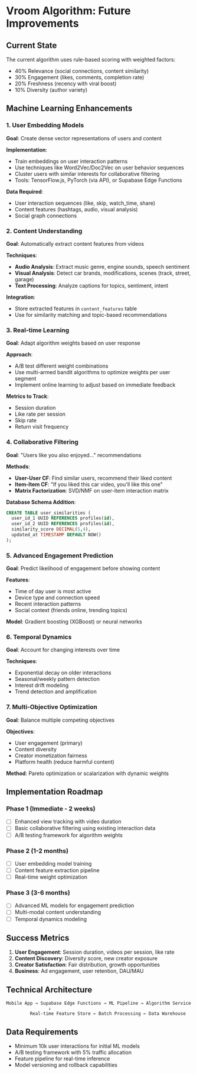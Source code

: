 # Vroom Algorithm: Future Improvements

## Current State
The current algorithm uses rule-based scoring with weighted factors:
- 40% Relevance (social connections, content similarity)
- 30% Engagement (likes, comments, completion rate)
- 20% Freshness (recency with viral boost)
- 10% Diversity (author variety)

## Machine Learning Enhancements

### 1. User Embedding Models
**Goal**: Create dense vector representations of users and content

**Implementation**:
- Train embeddings on user interaction patterns
- Use techniques like Word2Vec/Doc2Vec on user behavior sequences
- Cluster users with similar interests for collaborative filtering
- Tools: TensorFlow.js, PyTorch (via API), or Supabase Edge Functions

**Data Required**:
- User interaction sequences (like, skip, watch_time, share)
- Content features (hashtags, audio, visual analysis)
- Social graph connections

### 2. Content Understanding
**Goal**: Automatically extract content features from videos

**Techniques**:
- **Audio Analysis**: Extract music genre, engine sounds, speech sentiment
- **Visual Analysis**: Detect car brands, modifications, scenes (track, street, garage)
- **Text Processing**: Analyze captions for topics, sentiment, intent

**Integration**: 
- Store extracted features in `content_features` table
- Use for similarity matching and topic-based recommendations

### 3. Real-time Learning
**Goal**: Adapt algorithm weights based on user response

**Approach**:
- A/B test different weight combinations
- Use multi-armed bandit algorithms to optimize weights per user segment
- Implement online learning to adjust based on immediate feedback

**Metrics to Track**:
- Session duration
- Like rate per session
- Skip rate
- Return visit frequency

### 4. Collaborative Filtering
**Goal**: "Users like you also enjoyed..." recommendations

**Methods**:
- **User-User CF**: Find similar users, recommend their liked content
- **Item-Item CF**: "If you liked this car video, you'll like this one"
- **Matrix Factorization**: SVD/NMF on user-item interaction matrix

**Database Schema Addition**:
```sql
CREATE TABLE user_similarities (
  user_id_1 UUID REFERENCES profiles(id),
  user_id_2 UUID REFERENCES profiles(id),
  similarity_score DECIMAL(5,4),
  updated_at TIMESTAMP DEFAULT NOW()
);
```

### 5. Advanced Engagement Prediction
**Goal**: Predict likelihood of engagement before showing content

**Features**:
- Time of day user is most active
- Device type and connection speed
- Recent interaction patterns
- Social context (friends online, trending topics)

**Model**: Gradient boosting (XGBoost) or neural networks

### 6. Temporal Dynamics
**Goal**: Account for changing interests over time

**Techniques**:
- Exponential decay on older interactions
- Seasonal/weekly pattern detection
- Interest drift modeling
- Trend detection and amplification

### 7. Multi-Objective Optimization
**Goal**: Balance multiple competing objectives

**Objectives**:
- User engagement (primary)
- Content diversity
- Creator monetization fairness
- Platform health (reduce harmful content)

**Method**: Pareto optimization or scalarization with dynamic weights

## Implementation Roadmap

### Phase 1 (Immediate - 2 weeks)
- [ ] Enhanced view tracking with video duration
- [ ] Basic collaborative filtering using existing interaction data
- [ ] A/B testing framework for algorithm weights

### Phase 2 (1-2 months)
- [ ] User embedding model training
- [ ] Content feature extraction pipeline
- [ ] Real-time weight optimization

### Phase 3 (3-6 months)
- [ ] Advanced ML models for engagement prediction
- [ ] Multi-modal content understanding
- [ ] Temporal dynamics modeling

## Success Metrics
1. **User Engagement**: Session duration, videos per session, like rate
2. **Content Discovery**: Diversity score, new creator exposure
3. **Creator Satisfaction**: Fair distribution, growth opportunities
4. **Business**: Ad engagement, user retention, DAU/MAU

## Technical Architecture
```
Mobile App → Supabase Edge Functions → ML Pipeline → Algorithm Service
                ↓
         Real-time Feature Store ← Batch Processing ← Data Warehouse
```

## Data Requirements
- Minimum 10k user interactions for initial ML models
- A/B testing framework with 5% traffic allocation
- Feature pipeline for real-time inference
- Model versioning and rollback capabilities